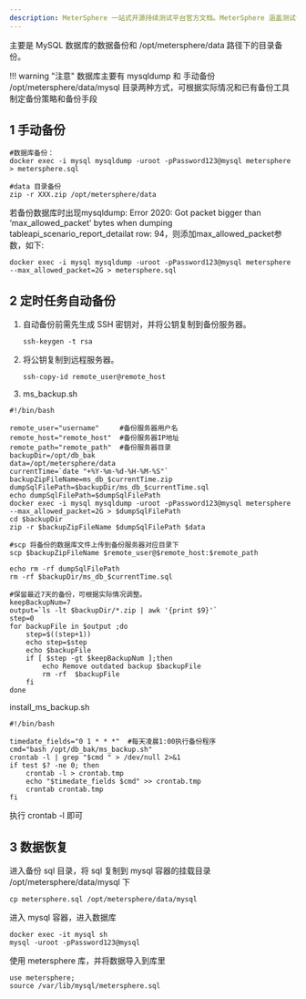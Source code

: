 ```yaml
---
description: MeterSphere 一站式开源持续测试平台官方文档。MeterSphere 涵盖测试管理、接口测试、UI 测试和性能测试等功能，全面兼容 JMeter、Selenium 等主流开源标准，有效助力开发和测试团队充分利用云弹性进行高度可 扩展的自动化测试，加速高质量的软件交付。
---
```


主要是 MySQL 数据库的数据备份和 /opt/metersphere/data 路径下的目录备份。

!!! warning "注意"
    数据库主要有 mysqldump 和 手动备份 /opt/metersphere/data/mysql 目录两种方式，可根据实际情况和已有备份工具制定备份策略和备份手段

## 1 手动备份

```
#数据库备份：
docker exec -i mysql mysqldump -uroot -pPassword123@mysql metersphere > metersphere.sql

#data 目录备份
zip -r XXX.zip /opt/metersphere/data
```
若备份数据库时出现mysqldump: Error 2020: Got packet bigger than ‘max_allowed_packet’ bytes when dumping tableapi_scenario_report_detailat row: 94，则添加max_allowed_packet参数，如下:
```
docker exec -i mysql mysqldump -uroot -pPassword123@mysql metersphere --max_allowed_packet=2G > metersphere.sql
```

## 2 定时任务自动备份
1. 自动备份前需先生成 SSH 密钥对，并将公钥复制到备份服务器。
    ```
    ssh-keygen -t rsa
    ```
2. 将公钥复制到远程服务器。
   ```
   ssh-copy-id remote_user@remote_host
   ```
3. ms_backup.sh
```
#!/bin/bash

remote_user="username"     #备份服务器用户名
remote_host="remote_host"  #备份服务器IP地址
remote_path="remote_path"  #备份服务器目录
backupDir=/opt/db_bak    
data=/opt/metersphere/data
currentTime=`date "+%Y-%m-%d-%H-%M-%S"`   
backupZipFileName=ms_db_$currentTime.zip  
dumpSqlFilePath=$backupDir/ms_db_$currentTime.sql  
echo dumpSqlFilePath=$dumpSqlFilePath
docker exec -i mysql mysqldump -uroot -pPassword123@mysql metersphere --max_allowed_packet=2G > $dumpSqlFilePath
cd $backupDir
zip -r $backupZipFileName $dumpSqlFilePath $data

#scp 将备份的数据库文件上传到备份服务器对应目录下
scp $backupZipFileName $remote_user@$remote_host:$remote_path
 
echo rm -rf dumpSqlFilePath
rm -rf $backupDir/ms_db_$currentTime.sql

#保留最近7天的备份，可根据实际情况调整。
keepBackupNum=7
output=`ls -lt $backupDir/*.zip | awk '{print $9}'`
step=0
for backupFile in $output ;do
    step=$((step+1))
    echo step=$step
    echo $backupFile
    if [ $step -gt $keepBackupNum ];then
        echo Remove outdated backup $backupFile
        rm -rf  $backupFile
    fi
done
```

install_ms_backup.sh
```
#!/bin/bash

timedate_fields="0 1 * * *"  #每天凌晨1:00执行备份程序
cmd="bash /opt/db_bak/ms_backup.sh"
crontab -l | grep "$cmd " > /dev/null 2>&1
if test $? -ne 0; then
    crontab -l > crontab.tmp
    echo "$timedate_fields $cmd" >> crontab.tmp
    crontab crontab.tmp
fi
```

执行 crontab -l 即可

## 3 数据恢复
进入备份 sql 目录，将 sql 复制到 mysql 容器的挂载目录 /opt/metersphere/data/mysql 下
```
cp metersphere.sql /opt/metersphere/data/mysql
```

进入 mysql 容器，进入数据库
```
docker exec -it mysql sh
mysql -uroot -pPassword123@mysql
```

使用 metersphere 库，并将数据导入到库里
```
use metersphere;
source /var/lib/mysql/metersphere.sql
```